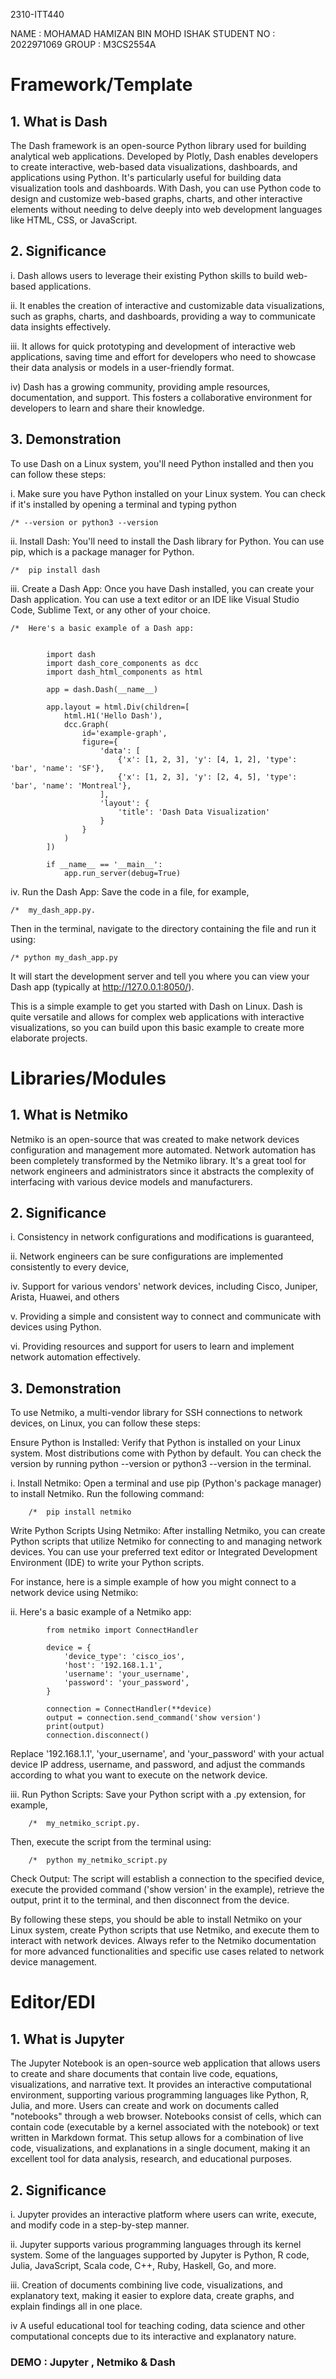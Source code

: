 2310-ITT440

NAME		: MOHAMAD HAMIZAN BIN MOHD ISHAK
STUDENT NO 	: 2022971069
GROUP		: M3CS2554A	


# Framework/Template

## 1. What is Dash
   
The Dash framework is an open-source Python library used for building analytical web applications.
Developed by Plotly, Dash enables developers to create interactive, web-based data visualizations, 
dashboards, and applications using Python.
It's particularly useful for building data visualization tools and dashboards. With Dash, you can 
use Python code to design and customize web-based graphs, charts, and other interactive elements 
without needing to delve deeply into web development languages like HTML, CSS, or JavaScript.


## 2. Significance
   
i.	Dash allows users to leverage their existing Python skills to build web-based applications. 

ii.	It enables the creation of interactive and customizable data visualizations, such 
	as graphs, charts, and dashboards, providing a way to communicate data insights effectively.

iii.	It allows for quick prototyping and development of interactive web applications, saving time and effort
	for developers who need to showcase their data analysis or models in a user-friendly format.

iv)	Dash has a growing community, providing ample resources, documentation, and support. This fosters a collaborative 
	environment for developers to learn and share their knowledge.

## 3. Demonstration
 
To use Dash on a Linux system, you'll need Python installed and then you can follow these steps:

i.	Make sure you have Python installed on your Linux system. 
You can check if it's installed by opening a terminal and typing python 

	/* --version or python3 --version

ii.	Install Dash: You'll need to install the Dash library for Python. You can use pip, which is a package manager for Python.


	/*  pip install dash

iii.	Create a Dash App: Once you have Dash installed, you can create your Dash application. You can use a text editor or an IDE like Visual Studio Code, Sublime Text, or any other of your choice.

	/*	Here's a basic example of a Dash app:


			import dash
			import dash_core_components as dcc
			import dash_html_components as html

			app = dash.Dash(__name__)

			app.layout = html.Div(children=[
				html.H1('Hello Dash'),
				dcc.Graph(
					id='example-graph',
					figure={
						'data': [
							{'x': [1, 2, 3], 'y': [4, 1, 2], 'type': 'bar', 'name': 'SF'},
							{'x': [1, 2, 3], 'y': [2, 4, 5], 'type': 'bar', 'name': 'Montreal'},
						],
						'layout': {
							'title': 'Dash Data Visualization'
						}
					}
				)
			])

			if __name__ == '__main__':
				app.run_server(debug=True)
	
iv.	Run the Dash App: Save the code in a file, for example, 
		
	/*	my_dash_app.py. 

Then in the terminal, navigate  to the directory containing the file and run it using:



	/* python my_dash_app.py

It will start the development server and tell you where you can view your Dash app (typically at http://127.0.0.1:8050/).

This is a simple example to get you started with Dash on Linux. Dash is quite versatile and allows for complex web 
applications with interactive visualizations, so you can build upon this basic example to create more elaborate projects.


	

# Libraries/Modules


## 1. What is Netmiko
Netmiko is an open-source that was created to make network devices configuration and management more automated. 
Network automation has been completely transformed by the Netmiko library. It's a great tool for network engineers
and administrators since it abstracts the complexity of interfacing with various device models and manufacturers.

## 2. Significance

i.	Consistency in network configurations and modifications is guaranteed,

ii.	Network engineers can be sure configurations are implemented consistently to every device,

iv.	Support for various vendors' network devices, including Cisco, Juniper, Arista, Huawei, and others

v.	Providing a simple and consistent way to connect and communicate with devices using Python.

vi.	Providing resources and support for users to learn and implement network automation effectively.


## 3. Demonstration
   
To use Netmiko, a multi-vendor library for SSH connections to network devices, on Linux, you can follow these steps:

Ensure Python is Installed: Verify that Python is installed on your Linux system. Most distributions come with Python by default. You can check the version by running python --version or python3 --version in the terminal.

i.	Install Netmiko:
Open a terminal and use pip (Python's package manager) to install Netmiko. Run the following command:


		/*	pip install netmiko

Write Python Scripts Using Netmiko:
After installing Netmiko, you can create Python scripts that utilize Netmiko for connecting to and managing network devices. 
You can use your preferred text editor or Integrated Development Environment (IDE) to write your Python scripts.

For instance, here is a simple example of how you might connect to a network device using Netmiko:

ii.	Here's a basic example of a Netmiko app:

			from netmiko import ConnectHandler

			device = {
				'device_type': 'cisco_ios',
				'host': '192.168.1.1',
				'username': 'your_username',
				'password': 'your_password',
			}

			connection = ConnectHandler(**device)
			output = connection.send_command('show version')
			print(output)
			connection.disconnect()


Replace '192.168.1.1', 'your_username', and 'your_password' with your actual device IP address, 
username, and password, and adjust the commands according to what you want to execute on the network device.

iii.	Run Python Scripts:
Save your Python script with a .py extension, for example, 
		
		/*	my_netmiko_script.py. 

Then, execute the script from the terminal using:
		
		/*	python my_netmiko_script.py
		

Check Output:
The script will establish a connection to the specified device, execute the provided command ('show version' in the example), 
retrieve the output, print it to the terminal, and then disconnect from the device.

By following these steps, you should be able to install Netmiko on your Linux system, create Python scripts that use Netmiko, 
and execute them to interact with network devices. Always refer to the Netmiko documentation for more advanced functionalities 
and specific use cases related to network device management.




# Editor/EDI


## 1. What is Jupyter
   
The Jupyter Notebook is an open-source web application that allows users to create and share documents that contain live code, equations, visualizations, and narrative text. It provides an interactive computational environment, supporting various programming languages like Python, R, Julia, and more. Users can create and work on documents called "notebooks" through a web browser. Notebooks consist of cells, which can contain code (executable by a kernel associated with the notebook) or text written in Markdown format. This setup allows for a combination of live code, visualizations, and explanations in a single document, making it an excellent tool for data analysis, research, and educational purposes.

## 2. Significance

i. 	Jupyter provides an interactive platform where users can write, execute, and modify code in a step-by-step manner.
  
ii.	Jupyter supports various programming languages through its kernel system. Some of the languages supported by 
	Jupyter is Python, R code, Julia, JavaScript, Scala code,  C++, Ruby, Haskell, Go, and more.
  
iii.	Creation of documents combining live code, visualizations, and explanatory text,
	making it easier to explore data, create graphs, and explain findings all in one place.
  
iv	A useful educational tool for teaching coding, data science and other computational 
	concepts due to its interactive and explanatory nature.
		
		

### DEMO : Jupyter , Netmiko & Dash









